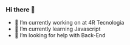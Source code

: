 ### Hi there 👋


- 🔭 I’m currently working on at 4R Tecnologia
- 🌱 I’m currently learning Javascript
- 🤔 I’m looking for help with Back-End
